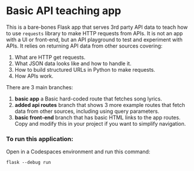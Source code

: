 # Basic API teaching app

This is a bare-bones Flask app that serves 3rd party API data to teach how to use `requests` library to make HTTP requests from APIs. It is not an app with a UI or front-end, but an API playground to test and experiment with APIs. 
It relies on returning API data from other sources covering: 
1. What are HTTP get requests.
2. What JSON data looks like and how to handle it.
3. How to build structured URLs in Python to make requests.
4. How APIs work.

   
There are 3 main branches:
1. **basic app** a Basic hard-coded route that fetches song lyrics.
2. **added api routes** branch that shows 3 more example routes that fetch data from other sources, including using query parameters.
3. **basic front-end** branch that has basic HTML links to the app routes. Copy and modify this in your project if you want to simplify navigation. 

### To run this application:

Open in a Codespaces environment and run this command:
```
flask --debug run
```
